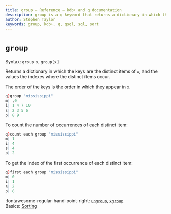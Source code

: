 ```yaml
---
title: group – Reference – kdb+ and q documentation
description: group is a q keyword that returns a dictionary in which the keys are the distinct items of its argument, and the values the indexes where the distinct items occur.
author: Stephen Taylor
keywords: group, kdb+, q, qsql, sql, sort
---
```

# `group`




Syntax: `group x`, `group[x]`

Returns a dictionary in which the keys are the distinct items of `x`, and the values the indexes where the distinct items occur. 

The order of the keys is the order in which they appear in `x`.

```q
q)group "mississippi"
m| ,0
i| 1 4 7 10
s| 2 3 5 6
p| 8 9
```

To count the number of occurrences of each distinct item:

```q
q)count each group "mississippi"
m| 1
i| 4
s| 4
p| 2
```

To get the index of the first occurrence of each distinct item:

```q
q)first each group "mississippi"
m| 0
i| 1
s| 2
p| 8
```


:fontawesome-regular-hand-point-right: 
[`ungroup`](ungroup.md), 
[`xgroup`](xgroup.md)  
Basics: [Sorting](../basics/sort.md) 